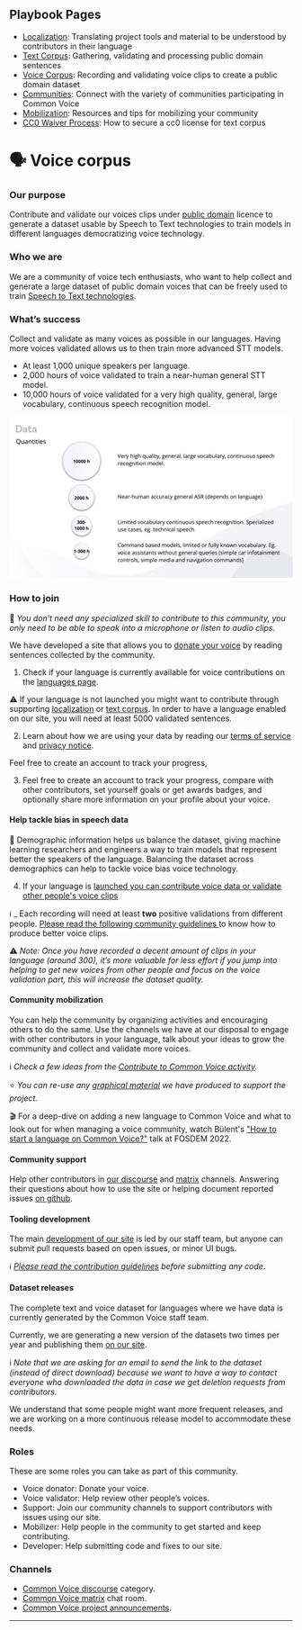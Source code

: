 ## Playbook Pages

- [Localization](https://common-voice.github.io/community-playbook/sub_pages/Localization.html): Translating project tools and material to be understood by contributors in their language 
- [Text Corpus](https://common-voice.github.io/community-playbook/sub_pages/text.html): Gathering, validating and processing public domain sentences               
- [Voice Corpus](https://common-voice.github.io/community-playbook/sub_pages/voice.html): Recording and validating voice clips to create a public domain dataset  
- [Communities](https://common-voice.github.io/community-playbook/sub_pages/communities.html): Connect with the variety of communities participating in Common Voice
- [Mobilization](https://common-voice.github.io/community-playbook/sub_pages/mobilization.html): Resources and tips for mobilizing your community                 
- [CC0 Waiver Process](https://common-voice.github.io/community-playbook/sub_pages/cc0waiver_process.html): How to secure a cc0 license for text corpus   


# 🗣 Voice corpus

### Our purpose

Contribute and validate our voices clips under [public domain](https://voice.mozilla.org/terms) licence to generate a dataset usable by Speech to Text technologies to train models in different languages democratizing voice technology.

### Who we are

We are a community of voice tech enthusiasts, who want to help collect and generate a large dataset of public domain voices that can be freely used to train [Speech to Text technologies](https://github.com/mozilla/DeepSpeech).

### What’s success

Collect and validate as many voices as possible in our languages. Having more voices validated allows us to then train more advanced STT models.

* At least 1,000 unique speakers per language.
* 2,000 hours of voice validated to train a near-human general STT model.
* 10,000 hours of voice validated for a very high quality, general, large vocabulary, continuous speech recognition model.

![Data quantities](/assets/img/data-quantities.png)

### How to join

🔨 _You don’t need any specialized skill to contribute to this community, you only need to be able to speak into a microphone or listen to audio clips._


We have developed a site that allows you to [donate your voice](https://commonvoice.mozilla.org/speak) by reading sentences collected by the community.

1. Check if your language is currently available for voice contributions on the [languages page](https://commonvoice.mozilla.org/languages). 

⚠️ If your language is not launched you might want to contribute through supporting [localization](#-localization-corpus) or [text corpus](#-text-corpus). In order to have a language enabled on our site, you will need at least 5000 validated sentences. 

2. Learn about how we are using your data by reading our [terms of service](https://commonvoice.mozilla.org/languages) and [privacy notice](https://commonvoice.mozilla.org/languages).

Feel free to create an account to track your progress, 

3. Feel free to create an account to track your progress, compare with other contributors, set yourself goals or get awards badges, and optionally share more information on your profile about your voice. 

#### Help tackle bias in speech data
💬 Demographic information helps us balance the dataset, giving machine learning researchers and engineers a way to train models that represent better the speakers of the language. Balancing the dataset across demographics can help to tackle voice bias voice technology. 

4. If your language is [launched you can contribute voice data or validate other people's voice clips](https://commonvoice.mozilla.org/)

ℹ️ _ Each recording will need at least **two** positive validations from different people. [Please read the following community guidelines ](https://commonvoice.mozilla.org/criteria)to know how to produce better voice clips.

⚠️ _Note: Once you have recorded a decent amount of clips in your language (around 300), it’s more valuable for less effort if you jump into helping to get new voices from other people and focus on the voice validation part, this will increase the dataset quality._


#### **Community mobilization**

You can help the community by organizing activities and encouraging others to do the same. Use the channels we have at our disposal to engage with other contributors in your language, talk about your ideas to grow the community and collect and validate more voices.

ℹ️ _Check a few ideas from the [Contribute to Common Voice activity](https://community.mozilla.org/activities/contributing-to-common-voice/)._

⭐️ _You can re-use any [graphical material](https://drive.google.com/drive/u/0/folders/1RfgsCI6-rs1crh7OhlxryXO5-zN8JRErhttps://drive.google.com/drive/u/0/folders/1RfgsCI6-rs1crh7OhlxryXO5-zN8JRErhttps://drive.google.com/drive/u/0/folders/1RfgsCI6-rs1crh7OhlxryXO5-zN8JREr) we have produced to support the project._

🎬 For a deep-dive on adding a new language to Common Voice and what to look out for when managing a voice community, watch Bülent's ["How to start a language on Common Voice?"](https://fosdem.org/2022/schedule/event/mozilla_language_common_voice/) talk at FOSDEM 2022.

#### **Community support**

Help other contributors in [our discourse](https://discourse.mozilla.org/c/voice/239) and [matrix](https://chat.mozilla.org/#/room/#common-voice:mozilla.org) channels. Answering their questions about how to use the site or helping document reported issues [on github](https://github.com/mozilla/voice-web/issues).

#### **Tooling development**

The main [development of our site](https://github.com/mozilla/voice-web/) is led by our staff team, but anyone can submit pull requests based on open issues, or minor UI bugs.

ℹ️ _[Please read the contribution guidelines](https://github.com/mozilla/voice-web/blob/master/CONTRIBUTING.md) before submitting any code_.


#### **Dataset releases**

The complete text and voice dataset for languages where we have data is currently generated by the Common Voice staff team.

Currently, we are generating a new version of the datasets two times per year and publishing them [on our site](https://voice.mozilla.org/datasets).

ℹ️ _Note that we are asking for an email to send the link to the dataset (instead of direct download) because we want to have a way to contact everyone who downloaded the data in case we get deletion requests from contributors._

We understand that some people might want more frequent releases, and we are working on a more continuous release model to accommodate these needs.

### Roles

These are some roles you can take as part of this community.

* Voice donator: Donate your voice.
* Voice validator: Help review other people’s voices.
* Support: Join our community channels to support contributors with issues using our site.
* Mobilizer: Help people in the community to get started and keep contributing.
* Developer: Help submitting code and fixes to our site.

### Channels

* [Common Voice discourse](https://discourse.mozilla.org/c/voice/) category.
* [Common Voice matrix](https://chat.mozilla.org/#/room/#common-voice:mozilla.org) chat room.
* [Common Voice project announcements](https://discourse.mozilla.org/tags/c/voice/announcements).

----


